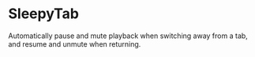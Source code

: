 # SleepyTab
Automatically pause and mute playback when switching away from a tab, and resume and unmute when returning.
